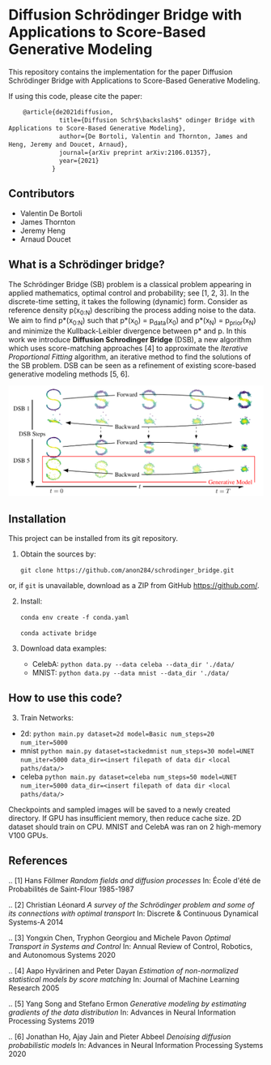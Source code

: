 # Diffusion Schr&ouml;dinger Bridge with Applications to Score-Based Generative Modeling

This repository contains the implementation for the paper Diffusion
Schr&ouml;dinger Bridge with Applications to Score-Based Generative Modeling.

If using this code, please cite the paper:
```
    @article{de2021diffusion,
              title={Diffusion Schr$\backslash$" odinger Bridge with Applications to Score-Based Generative Modeling},
              author={De Bortoli, Valentin and Thornton, James and Heng, Jeremy and Doucet, Arnaud},
              journal={arXiv preprint arXiv:2106.01357},
              year={2021}
            }
```

Contributors
------------

*  Valentin De Bortoli  
*  James Thornton
*  Jeremy Heng
*  Arnaud Doucet

What is a Schr&ouml;dinger bridge?
-----------------------------

The Schr&ouml;dinger Bridge (SB) problem is a classical problem appearing in
applied mathematics, optimal control and probability; see [1, 2, 3].  In the
discrete-time setting, it takes the following (dynamic) form. Consider as
reference density p(x<sub>0:N</sub>) describing the process adding noise to the
data.  We aim to find p\*(x<sub>0:N</sub>) such that p\*(x<sub>0</sub>) =
p<sub>data</sub>(x<sub>0</sub>) and p\*(x<sub>N</sub>) =
p<sub>prior</sub>(x<sub>N</sub>) and minimize the Kullback-Leibler divergence
between p\* and p. In this work we introduce **Diffusion Schrodinger Bridge**
(DSB), a new algorithm which uses score-matching approaches [4] to
approximate the *Iterative Proportional Fitting* algorithm, an iterative method
to find the solutions of the SB problem. DSB can be seen as a refinement of
existing score-based generative modeling methods [5, 6].


![Schrodinger bridge](schrodinger_bridge.png)

Installation
------------

This project can be installed from its git repository. 

1. Obtain the sources by:
    
    `git clone https://github.com/anon284/schrodinger_bridge.git`

or, if `git` is unavailable, download as a ZIP from GitHub https://github.com/<repository>.
  
2. Install:

    `conda env create -f conda.yaml`
    
    `conda activate bridge`

3. Download data examples:

    - CelebA: `python data.py --data celeba --data_dir './data/`
    - MNIST:  `python data.py --data mnist --data_dir './data/`


How to use this code?
---------------------

3. Train Networks:
  - 2d:  `python main.py dataset=2d model=Basic num_steps=20 num_iter=5000`
  - mnist `python main.py dataset=stackedmnist num_steps=30 model=UNET num_iter=5000 data_dir=<insert filepath of data dir <local paths/data/>`
  - celeba `python main.py dataset=celeba num_steps=50 model=UNET num_iter=5000 data_dir=<insert filepath of data dir <local paths/data/>`

Checkpoints and sampled images will be saved to a newly created directory. If GPU has insufficient memory, then reduce cache size. 2D dataset should train on CPU. MNIST and CelebA was ran on 2 high-memory V100 GPUs.
    

References
----------

.. [1] Hans F&ouml;llmer
       *Random fields and diffusion processes*
       In: École d'été de Probabilités de Saint-Flour 1985-1987

.. [2] Christian Léonard 
       *A survey of the Schr&ouml;dinger problem and some of its connections with optimal transport*
       In: Discrete & Continuous Dynamical Systems-A 2014

.. [3] Yongxin Chen, Tryphon Georgiou and Michele Pavon
       *Optimal Transport in Systems and Control*
       In: Annual Review of Control, Robotics, and Autonomous Systems 2020

.. [4] Aapo Hyv&auml;rinen and Peter Dayan
       *Estimation of non-normalized statistical models by score matching*
       In: Journal of Machine Learning Research 2005

.. [5] Yang Song and Stefano Ermon
       *Generative modeling by estimating gradients of the data distribution*
       In: Advances in Neural Information Processing Systems 2019

.. [6] Jonathan Ho, Ajay Jain and Pieter Abbeel
       *Denoising diffusion probabilistic models*
       In: Advances in Neural Information Processing Systems 2020
